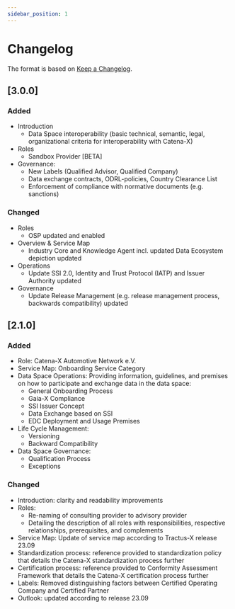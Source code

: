 ```yaml
---
sidebar_position: 1
---
```

# Changelog

The format is based on [Keep a Changelog](https://keepachangelog.com/en/1.0.0/).

## [3.0.0]

### Added

- Introduction
  - Data Space interoperability (basic technical, semantic, legal, organizational criteria for interoperability with Catena-X)
- Roles
  - Sandbox Provider [BETA]
- Governance:
  - New Labels (Qualified Advisor, Qualified Company)
  - Data exchange contracts, ODRL-policies, Country Clearance List
  - Enforcement of compliance with normative documents (e.g. sanctions)

### Changed

- Roles
  - OSP updated and enabled
- Overview & Service Map
  - Industry Core and Knowledge Agent incl. updated Data Ecosystem depiction updated
- Operations
  - Update SSI 2.0, Identity and Trust Protocol (IATP) and Issuer Authority updated
- Governance
  - Update Release Management (e.g. release management process, backwards compatibility) updated

## [2.1.0]

### Added

- Role: Catena-X Automotive Network e.V.
- Service Map: Onboarding Service Category
- Data Space Operations: Providing information, guidelines, and premises on how to participate and exchange data in the data space:
  - General Onboarding Process
  - Gaia-X Compliance
  - SSI Issuer Concept
  - Data Exchange based on SSI
  - EDC Deployment and Usage Premises
- Life Cycle Management:
  - Versioning
  - Backward Compatibility
- Data Space Governance:
  - Qualification Process
  - Exceptions

### Changed

- Introduction: clarity and readability improvements
- Roles:
  - Re-naming of consulting provider to advisory provider
  - Detailing the description of all roles with responsibilities, respective relationships, prerequisites, and complements
- Service Map: Update of service map according to Tractus-X release 23.09
- Standardization process: reference provided to standardization policy that details the Catena-X standardization process further
- Certification process: reference provided to Conformity Assessment Framework that details the Catena-X certification process further
- Labels: Removed distinguishing factors between Certified Operating Company and Certified Partner
- Outlook: updated according to release 23.09
